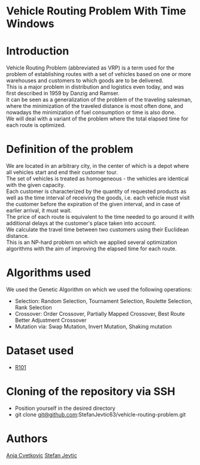 # Vehicle Routing Problem With Time Windows

# Introduction

Vehicle Routing Problem (abbreviated as VRP) is a term used for the problem of establishing routes with a set of vehicles based on one or more warehouses and customers to which goods are to be delivered. <br>
This is a major problem in distribution and logistics even today, and was first described in 1959 by Danzig and Ramser. <br>
It can be seen as a generalization of the problem of the traveling salesman, where the minimization of the traveled distance is most often done, and nowadays the minimization of fuel consumption or time is also done. <br>
We will deal with a variant of the problem where the total elapsed time for each route is optimized. <br>

# Definition of the problem

We are located in an arbitrary city, in the center of which is a depot where all vehicles start and end their customer tour. <br>
The set of vehicles is treated as homogeneous - the vehicles are identical with the given capacity. <br>
Each customer is characterized by the quantity of requested products as well as the time interval of receiving the goods, i.e.
each vehicle must visit the customer before the expiration of the given interval, and in case of earlier arrival, it must wait. <br>
The price of each route is equivalent to the time needed to go around it with additional delays at the customer's place taken into account. <br>
We calculate the travel time between two customers using their Euclidean distance. <br>
This is an NP-hard problem on which we applied several optimization algorithms with the aim of improving the elapsed time for each route.

# Algorithms used

We used the Genetic Algorithm on which we used the following operations: <br>
 - Selection: Random Selection, Tournament Selection, Roulette Selection, Rank Selection <br>
 - Crossover: Order Crossover, Partially Mapped Crossover, Best Route Better Adjustment Crossover <br>
 - Mutation via: Swap Mutation, Invert Mutation, Shaking mutation <br>

# Dataset used

- [R101](http://web.cba.neu.edu/~msolomon/r101.htm)

# Cloning of the repository via SSH

- Position yourself in the desired directory
- git clone git@github.com:StefanJevtic63/vehicle-routing-problem.git

# Authors

[Anja Cvetkovic](https://github.com/AnjaCvetkovic25/)
[Stefan Jevtic](https://github.com/StefanJevtic63)
